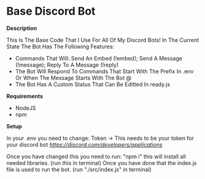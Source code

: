 # Base Discord Bot

**Description**
 
 This Is The Base Code That I Use For All Of My Discord Bots!
 In The Current State The Bot Has The Following Features:
  - Commands That Will: Send An Embed (!embed); Send A Message (!message); Reply To A Message (!reply)
  - The Bot Will Respond To Commands That Start With The Prefix In .env Or When The Message Starts With The Bot @
  - The Bot Has A Custom Status That Can Be Editted In ready.js
 
 **Requirements**
 
- NodeJS
- npm

**Setup**

In your .env you need to change:
 Token -> This needs to be your token for your discord bot *https://discord.com/developers/applications*

Once you have changed this you need to run: "npm i" this will install all needed libraries. (run this in terminal)
Once you have done that the index.js file is used to run the bot. (run "./src/index.js" in terminal)

